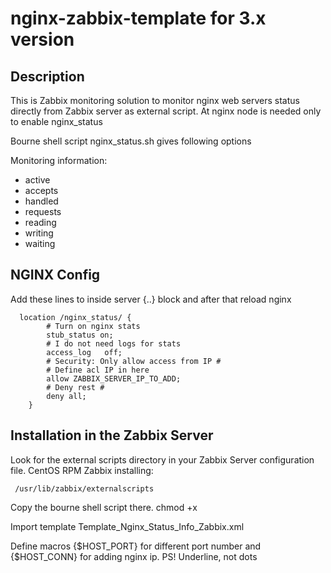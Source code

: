 nginx-zabbix-template for 3.x version
=====================

Description
-----------
This is Zabbix monitoring solution to monitor nginx web servers status directly from Zabbix server as external script. At nginx node is needed only to enable nginx_status

Bourne shell script nginx_status.sh gives following options

Monitoring information:

* active
* accepts
* handled
* requests
* reading
* writing
* waiting

NGINX Config
------------

Add these lines to inside server {..} block and after that reload nginx

```
  location /nginx_status/ {
        # Turn on nginx stats
        stub_status on;
        # I do not need logs for stats
        access_log   off;
        # Security: Only allow access from IP #
        # Define acl IP in here
        allow ZABBIX_SERVER_IP_TO_ADD;
        # Deny rest #
        deny all;
    }

```

Installation in the Zabbix Server
---------------------------------

Look for the external scripts directory in your Zabbix Server configuration file. 
CentOS RPM Zabbix installing: 

``` 
 /usr/lib/zabbix/externalscripts 
```

Copy the bourne shell script there. chmod +x 

Import template Template_Nginx_Status_Info_Zabbix.xml

Define macros {$HOST_PORT} for different port number and {$HOST_CONN} for adding nginx ip. PS! Underline, not dots
